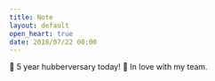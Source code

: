 ```yaml
---
title: Note
layout: default
open_heart: true
date: 2018/07/22 00:00
---
```


🎂 5 year hubberversary today! 🎉 In love with my team.
